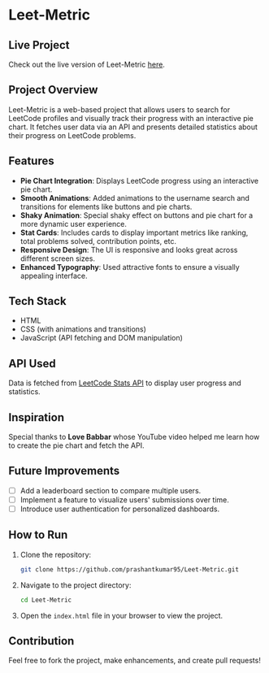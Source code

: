 
# Leet-Metric

## Live Project
Check out the live version of Leet-Metric [here](https://agrawalaman02.github.io/Leet-Metric/).

## Project Overview
Leet-Metric is a web-based project that allows users to search for LeetCode profiles and visually track their progress with an interactive pie chart. It fetches user data via an API and presents detailed statistics about their progress on LeetCode problems.

## Features
- **Pie Chart Integration**: Displays LeetCode progress using an interactive pie chart.
- **Smooth Animations**: Added animations to the username search and transitions for elements like buttons and pie charts.
- **Shaky Animation**: Special shaky effect on buttons and pie chart for a more dynamic user experience.
- **Stat Cards**: Includes cards to display important metrics like ranking, total problems solved, contribution points, etc.
- **Responsive Design**: The UI is responsive and looks great across different screen sizes.
- **Enhanced Typography**: Used attractive fonts to ensure a visually appealing interface.

## Tech Stack
- HTML
- CSS (with animations and transitions)
- JavaScript (API fetching and DOM manipulation)

## API Used
Data is fetched from [LeetCode Stats API](https://leetcode-stats-api.herokuapp.com/) to display user progress and statistics.

## Inspiration
Special thanks to **Love Babbar** whose YouTube video helped me learn how to create the pie chart and fetch the API.

## Future Improvements
- [ ] Add a leaderboard section to compare multiple users.
- [ ] Implement a feature to visualize users' submissions over time.
- [ ] Introduce user authentication for personalized dashboards.
  
## How to Run
1. Clone the repository:
   ```bash
   git clone https://github.com/prashantkumar95/Leet-Metric.git
   ```
2. Navigate to the project directory:
   ```bash
   cd Leet-Metric
   ```
3. Open the `index.html` file in your browser to view the project.

## Contribution
Feel free to fork the project, make enhancements, and create pull requests!
